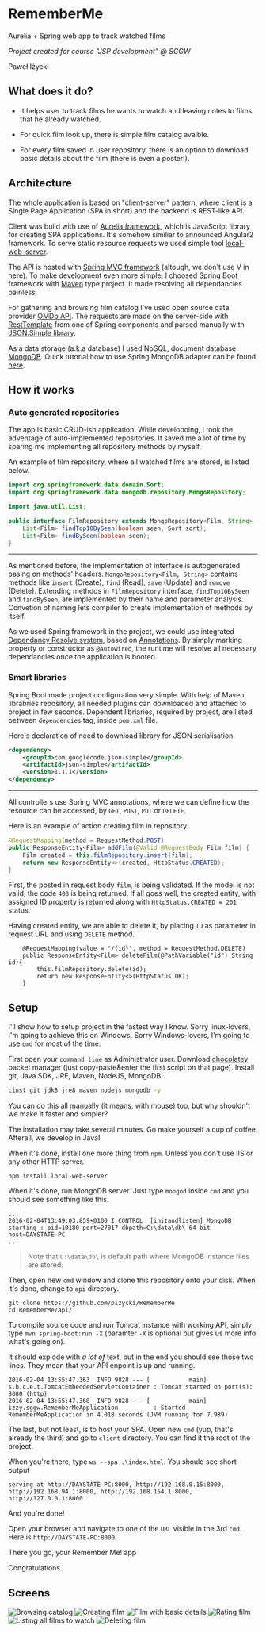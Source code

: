 # RememberMe
Aurelia + Spring web app to track watched films

_Project created for course "JSP development" @ SGGW_

Paweł Iżycki

## What does it do?
* It helps user to track films he wants to watch and leaving notes to films that he already watched.

* For quick film look up, there is simple film catalog avaible. 

* For every film saved in user repository, there is an option to download basic details about the film (there is even a poster!).

## Architecture
The whole application is based on "client-server" pattern, where client is a Single Page Application (SPA in short)
and the backend is REST-like API.

Client was build with use of [Aurelia framework](http://aurelia.io/), which is JavaScript library for creating SPA applications. 
It's somehow similiar to announced Angular2 framework. To serve static resource requests we used simple tool
[local-web-server](https://www.npmjs.com/package/local-web-server).

The API is hosted with [Spring MVC framework](http://docs.spring.io/spring/docs/current/spring-framework-reference/html/mvc.html)
(altough, we don't use V in here). To make development even more simple, I choosed Spring Boot framework with
[Maven](https://maven.apache.org/) type project. It made resolving all dependancies painless.

For gathering and browsing film catalog I've used open source data provider [OMDb API](http://www.omdbapi.com/).
The requests are made on the server-side with [RestTemplate](https://spring.io/guides/gs/consuming-rest/) from one of 
Spring components and parsed manually with [JSON.Simple library](https://code.google.com/archive/p/json-simple/).

As a data storage (a.k.a database) I used NoSQL, document database [MongoDB](https://www.mongodb.org/).
Quick tutorial how to use Spring MongoDB adapter can be found [here](https://spring.io/guides/gs/accessing-data-mongodb/#use-maven). 

## How it works

### Auto generated repositories
The app is basic CRUD-ish application. While developoing, I took the adventage of auto-implemented repositories. It saved me a lot of time by sparing me implementing all repository methods by myself.

An example of film repository, where all watched films are stored, is listed below.

```java
import org.springframework.data.domain.Sort;
import org.springframework.data.mongodb.repository.MongoRepository;

import java.util.List;

public interface FilmRepository extends MongoRepository<Film, String> {
    List<Film> findTop10BySeen(boolean seen, Sort sort);
    List<Film> findBySeen(boolean seen);
}
```

---

As mentioned before, the implementation of interface is autogenerated basing on methods' headers. `MongoRepository<Film, String>` contains methods like `insert` (Create), `find` (Read), `save` (Update) and `remove` (Delete). Extending methods in `FilmRepository` interface, `findTop10BySeen` and `findBySeen`, are implemented by their name and parameter analysis. Convetion of naming lets compiler to create implementation of methods by itself.

As we used Spring framework in the project, we could use integrated [Dependancy Resolve system](http://docs.spring.io/spring/docs/current/spring-framework-reference/html/beans.html), based on [Annotations](https://docs.oracle.com/javase/tutorial/java/annotations/basics.html). By simply marking property or constructor as `@Autowired`, the runtime will resolve all necessary dependancies once the application is booted.

### Smart libraries
Spring Boot made project configuration very simple. With help of Maven librabries repository, all needed plugins can downloaded and attached to project in few seconds. Dependent libriaries, required by project, are listed between `dependencies` tag, inside `pom.xml` file.

Here's declaration of need to download library for JSON serialisation.

```xml
<dependency>
	<groupId>com.googlecode.json-simple</groupId>
	<artifactId>json-simple</artifactId>
	<version>1.1.1</version>
</dependency>
```

---

All controllers use Spring MVC annotations, where we can define how the resource can be accessed, by `GET`, `POST`, `PUT` or `DELETE`.

Here is an example of action creating film in repository.

```java
@RequestMapping(method = RequestMethod.POST)
public ResponseEntity<Film> addFilm(@Valid @RequestBody Film film) {
    Film created = this.filmRepository.insert(film);
    return new ResponseEntity<>(created, HttpStatus.CREATED);
}
```

First, the posted in request body `film`, is being validated. If the model is not valid, the code `400` is being returned. If all goes well, the created entity, with assigned ID property is returned along with `HttpStatus.CREATED = 201` status.


Having created entity, we are able to delete it, by placing `ID` as parameter in request URL and using `DELETE` method.

```
    @RequestMapping(value = "/{id}", method = RequestMethod.DELETE)
    public ResponseEntity<Film> deleteFilm(@PathVariable("id") String id){
        this.filmRepository.delete(id);
        return new ResponseEntity<>(HttpStatus.OK);
    }
```

## Setup

I'll show how to setup project in the fastest way I know. Sorry linux-lovers, I'm going to achieve this on Windows. Sorry Windows-lovers, I'm going to use `cmd` for most of the time.

First open your `command line` as Administrator user. 
Download  [chocolatey](https://chocolatey.org/) packet manager (just copy-paste&enter the first script on that page).
Install git, Java SDK, JRE, Maven, NodeJS, MongoDB.

```bash
cinst git jdk8 jre8 maven nodejs mongodb -y
```
You can do this all manually (it means, with mouse) too, but why shouldn't we make it faster and simpler?

The installation may take several minutes. Go make yourself a cup of coffee. Afterall, we develop in Java!

When it's done, install one more thing from `npm`. Unless you don't use IIS or any other HTTP server.

```
npm install local-web-server
```

When it's done, run MongoDB server. Just type `mongod` inside `cmd` and you should see something like this.

```
...
2016-02-04T13:49:03.859+0100 I CONTROL  [initandlisten] MongoDB starting : pid=10180 port=27017 dbpath=C:\data\db\ 64-bit host=DAYSTATE-PC
...
```
> Note that `C:\data\db\` is default path where MongoDB instance files are stored.

Then, open new `cmd` window and clone this repository onto your disk. When it's done, change to `api` directory.

```
git clone https://github.com/pizycki/RememberMe 
cd RememberMe/api/
```

To compile source code and run Tomcat instance with working API, simply type `mvn spring-boot:run -X` (paramter `-X` is optional but gives us more info what's going on).

It should explode with _a lot of_ text, but in the end you should see those two lines. They mean that your API enpoint is up and running.

```
2016-02-04 13:55:47.363  INFO 9828 --- [           main] s.b.c.e.t.TomcatEmbeddedServletContainer : Tomcat started on port(s): 8080 (http)
2016-02-04 13:55:47.368  INFO 9828 --- [           main] izzy.sggw.RememberMeApplication          : Started RememberMeApplication in 4.018 seconds (JVM running for 7.989)
```

The last, but not least, is to host your SPA. Open new `cmd` (yup, that's already the third) and go to `client` directory. You can find it the root of the project.

When you're there, type `ws --spa .\index.html`. You should see short output

```
serving at http://DAYSTATE-PC:8000, http://192.168.0.15:8000, http://192.168.94.1:8000, http://192.168.154.1:8000, http://127.0.0.1:8000
```

And you're done!

Open your browser and navigate to one of the `URL` visible in the 3rd `cmd`. Here is `http://DAYSTATE-PC:8000`.

There you go, your Remember Me! app

Congratulations.

## Screens
![Browsing catalog](/screens/catalog.png)
![Creating film](/screens/create.png)
![Film with basic details](/screens/film_full_details.png)
![Rating film](/screens/edit_rating.png)
![Listing all films to watch](/screens/list_Already_watched.png)
![Deleting film](/screens/delete.png)
